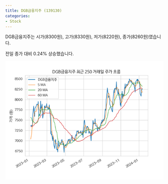 ```yaml
---
title: DGB금융지주 (139130)
categories:
- Stock
---
```


DGB금융지주는 시가(8300원), 고가(8330원), 저가(8220원), 종가(8260원)였습니다.

전일 종가 대비 0.24% 상승했습니다.

<!-- more -->

![139130](/assets/images/stock/139130.png)